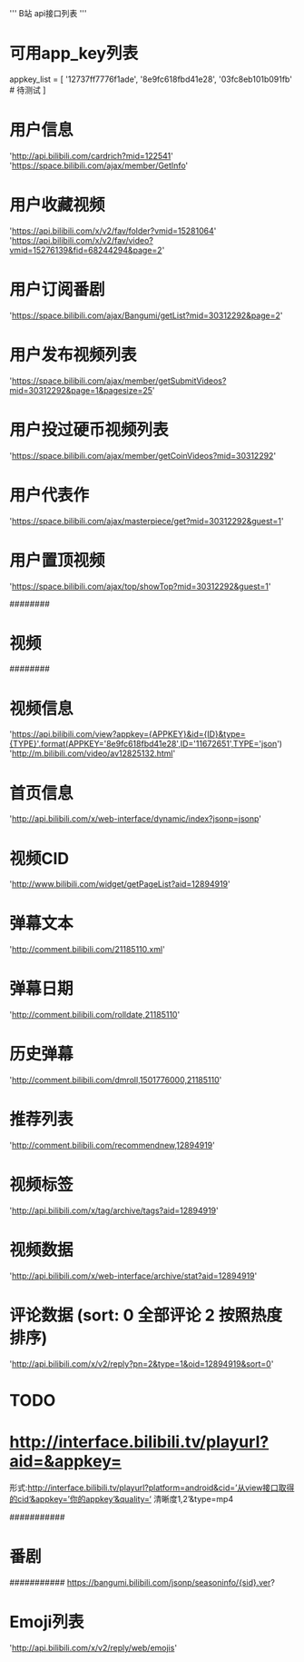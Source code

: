 '''
B站 api接口列表
'''

# 可用app_key列表
appkey_list = [
    '12737ff7776f1ade',
    '8e9fc618fbd41e28',
    '03fc8eb101b091fb' # 待测试
]

# 用户信息
'http://api.bilibili.com/cardrich?mid=122541'
'https://space.bilibili.com/ajax/member/GetInfo'

# 用户收藏视频
'https://api.bilibili.com/x/v2/fav/folder?vmid=15281064'
'https://api.bilibili.com/x/v2/fav/video?vmid=15276139&fid=68244294&page=2'

# 用户订阅番剧
'https://space.bilibili.com/ajax/Bangumi/getList?mid=30312292&page=2'

# 用户发布视频列表
'https://space.bilibili.com/ajax/member/getSubmitVideos?mid=30312292&page=1&pagesize=25'

# 用户投过硬币视频列表
'https://space.bilibili.com/ajax/member/getCoinVideos?mid=30312292'

# 用户代表作
'https://space.bilibili.com/ajax/masterpiece/get?mid=30312292&guest=1'

# 用户置顶视频
'https://space.bilibili.com/ajax/top/showTop?mid=30312292&guest=1'


########
# 视频
########

# 视频信息
'https://api.bilibili.com/view?appkey={APPKEY}&id={ID}&type={TYPE}'.format(APPKEY='8e9fc618fbd41e28',ID='11672651',TYPE='json')
'http://m.bilibili.com/video/av12825132.html'

# 首页信息
'http://api.bilibili.com/x/web-interface/dynamic/index?jsonp=jsonp'

# 视频CID
'http://www.bilibili.com/widget/getPageList?aid=12894919'

# 弹幕文本
'http://comment.bilibili.com/21185110.xml'

# 弹幕日期
'http://comment.bilibili.com/rolldate,21185110'

# 历史弹幕
'http://comment.bilibili.com/dmroll,1501776000,21185110'

# 推荐列表
'http://comment.bilibili.com/recommendnew,12894919'

# 视频标签
'http://api.bilibili.com/x/tag/archive/tags?aid=12894919'

# 视频数据
'http://api.bilibili.com/x/web-interface/archive/stat?aid=12894919'

# 评论数据 (sort: 0 全部评论 2 按照热度排序)
'http://api.bilibili.com/x/v2/reply?pn=2&type=1&oid=12894919&sort=0'

# TODO
# http://interface.bilibili.tv/playurl?aid=&appkey=
形式:http://interface.bilibili.tv/playurl?platform=android&cid=’从view接口取得的cid‘&appkey=’你的appkey‘&quality=‘ 清晰度1,2’&type=mp4


###########
#  番剧
###########
https://bangumi.bilibili.com/jsonp/seasoninfo/{sid}.ver?

# Emoji列表
'http://api.bilibili.com/x/v2/reply/web/emojis'
